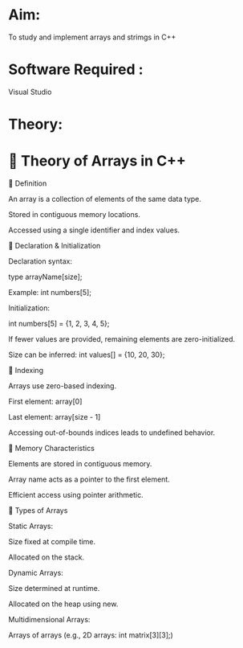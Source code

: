 # Aim:
To study and implement arrays and strimgs in C++

# Software Required :
Visual Studio

# Theory:
# 📘 Theory of Arrays in C++

🔹 Definition

An array is a collection of elements of the same data type.

Stored in contiguous memory locations.

Accessed using a single identifier and index values.

🔹 Declaration & Initialization

Declaration syntax:

type arrayName[size];

Example: int numbers[5];

Initialization:

int numbers[5] = {1, 2, 3, 4, 5};

If fewer values are provided, remaining elements are zero-initialized.

Size can be inferred: int values[] = {10, 20, 30};

🔹 Indexing

Arrays use zero-based indexing.

First element: array[0]

Last element: array[size - 1]

Accessing out-of-bounds indices leads to undefined behavior.

🔹 Memory Characteristics

Elements are stored in contiguous memory.

Array name acts as a pointer to the first element.

Efficient access using pointer arithmetic.

🔹 Types of Arrays

Static Arrays:

Size fixed at compile time.

Allocated on the stack.

Dynamic Arrays:

Size determined at runtime.

Allocated on the heap using new.

Multidimensional Arrays:

Arrays of arrays (e.g., 2D arrays: int matrix[3][3];)
